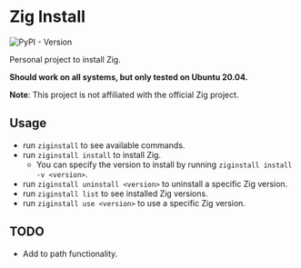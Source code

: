 # Zig Install

![PyPI - Version](https://img.shields.io/pypi/v/ziginstall)

Personal project to install Zig.

**Should work on all systems, but only tested on Ubuntu 20.04.**

**Note**: This project is not affiliated with the official Zig project.

## Usage

- run ```ziginstall``` to see available commands.
- run ```ziginstall install``` to install Zig.
    - You can specify the version to install by running ```ziginstall install -v <version>```.
- run ```ziginstall uninstall <version>``` to uninstall a specific Zig version. 
- run ```ziginstall list``` to see installed Zig versions.
- run ```ziginstall use <version>``` to use a specific Zig version.

## TODO

- Add to path functionality.

